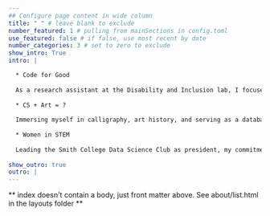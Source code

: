 ```yaml
---
## Configure page content in wide column
title: " " # leave blank to exclude
number_featured: 1 # pulling from mainSections in config.toml
use_featured: false # if false, use most recent by date
number_categories: 3 # set to zero to exclude
show_intro: True
intro: |

  * Code for Good
  
  As a research assistant at the Disability and Inclusion lab, I focused on analyzing environmental barriers for disabled employees across industries. Our team attended the ASA Women in Statistical and Data Science Conference 2023 in Seattle. Additionally, I leveraged technology by creating a PostgreSQL dashboard to monitor garbage delivery to 40k+ households, contributing to the improvement of Ningbo City's garbage sorting system. At Crib LLC, I collaborated closely with the startup core team on tech solutions to enhance the accessibility and affordability of housing resources in NYC. Whether analyzing data or developing applications, my greatest satisfaction lies in leveraging technology for tangible positive impact, contributing to making the world a better place.
  
  * CS + Art = ?
  
  Immersing myself in calligraphy, art history, and serving as a database intern at the SCMA has profoundly shaped my life and aspirations. Art, being a profound reflection of its respective era, encapsulates the essence of culture, education, and aesthetic appreciation, fueling my desire to utilize machine learning as a tool for investigating the evolution, connections, and migrations of artwork across different periods, as well as applying database skills to enhance artwork archiving in institutions. Furthermore, my curiosity extends to the realms of computer graphics, where I aim to explore the intersection of technology and artistic expression.
  
  * Women in STEM
  
  Leading the Smith College Data Science Club as president, my commitment is to enhance our campus with additional resources and cultivate an inclusive and friendly environment for girls. Through the initiation of the podcast 'SibTalk - Data Science Journey,' with episodes available on Spotify, I lead the club in interviewing accomplished alumni. This initiative allows aspiring data enthusiasts to learn from their experiences, empowering them wherever and whenever they may be. Additionally, I have recently founded and prepared the Girls Who Code college loop at Smith, which will be officially launched in Spring 2024.
  
show_outro: true
outro: |
---
```


** index doesn't contain a body, just front matter above.
See about/list.html in the layouts folder **